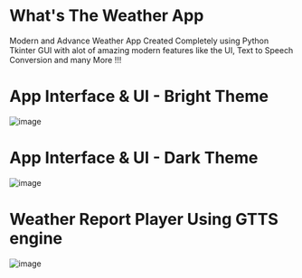 # What's The Weather App
Modern and Advance Weather App Created Completely using Python Tkinter GUI with alot of amazing modern features like the UI, 
Text to Speech Conversion and many More !!!
# App Interface & UI - Bright Theme
![image](https://user-images.githubusercontent.com/111262410/216767298-24ad9537-db40-46b5-85fa-a852db6c89a2.png)
# App Interface & UI - Dark Theme
![image](https://user-images.githubusercontent.com/111262410/216767337-9293c375-8f4d-4707-9d8a-53ddc45bbbbb.png)
# Weather Report Player Using GTTS engine
![image](https://user-images.githubusercontent.com/111262410/216767405-d8318b03-a145-4e27-b189-a2cf8734304e.png)
